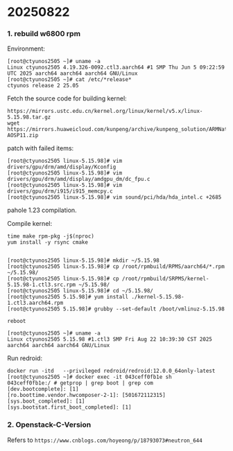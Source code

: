 # 20250822
### 1. rebuild w6800 rpm
Environment:      

```
[root@ctyunos2505 ~]# uname -a
Linux ctyunos2505 4.19.326-0092.ctl3.aarch64 #1 SMP Thu Jun 5 09:22:59 UTC 2025 aarch64 aarch64 aarch64 GNU/Linux
[root@ctyunos2505 ~]# cat /etc/*release*
ctyunos release 2 25.05
```
Fetch the source code for building kernel:      

```
https://mirrors.ustc.edu.cn/kernel.org/linux/kernel/v5.x/linux-5.15.98.tar.gz
wget https://mirrors.huaweicloud.com/kunpeng/archive/kunpeng_solution/ARMNative/BoostKit23.0.RC2_Demo/Kbox/Kbox-AOSP11.zip
```
patch with failed items:      

```
[root@ctyunos2505 linux-5.15.98]# vim drivers/gpu/drm/amd/display/Kconfig
[root@ctyunos2505 linux-5.15.98]# vim drivers/gpu/drm/amd/display/amdgpu_dm/dc_fpu.c
[root@ctyunos2505 linux-5.15.98]# vim  drivers/gpu/drm/i915/i915_memcpy.c
[root@ctyunos2505 linux-5.15.98]# vim sound/pci/hda/hda_intel.c +2685
```
pahole 1.23 compilation.    

Compile kernel:      

```
time make rpm-pkg -j$(nproc)
yum install -y rsync cmake


[root@ctyunos2505 linux-5.15.98]# mkdir ~/5.15.98
[root@ctyunos2505 linux-5.15.98]# cp /root/rpmbuild/RPMS/aarch64/*.rpm ~/5.15.98/
[root@ctyunos2505 linux-5.15.98]# cp /root/rpmbuild/SRPMS/kernel-5.15.98-1.ctl3.src.rpm ~/5.15.98/
[root@ctyunos2505 linux-5.15.98]# cd ~/5.15.98/
[root@ctyunos2505 5.15.98]# yum install ./kernel-5.15.98-1.ctl3.aarch64.rpm 
[root@ctyunos2505 5.15.98]# grubby --set-default /boot/vmlinuz-5.15.98 

reboot

[root@ctyunos2505 ~]# uname -a
Linux ctyunos2505 5.15.98 #1.ctl3 SMP Fri Aug 22 10:39:30 CST 2025 aarch64 aarch64 aarch64 GNU/Linux
```
Run redroid:      

```
docker run -itd   --privileged redroid/redroid:12.0.0_64only-latest
[root@ctyunos2505 ~]# docker exec -it 043ceff0fb1e sh
043ceff0fb1e:/ # getprop | grep boot | grep com                                                                                                                                              
[dev.bootcomplete]: [1]
[ro.boottime.vendor.hwcomposer-2-1]: [501672112315]
[sys.boot_completed]: [1]
[sys.bootstat.first_boot_completed]: [1]
```
### 2. Openstack-C-Version
Refers to `https://www.cnblogs.com/hoyeong/p/18793073#neutron_644`
